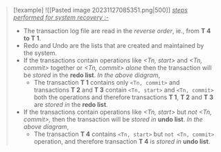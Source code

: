 >[!example]
> ![[Pasted image 20231127085351.png|500]]
><u>*steps performed for system recovery :-*</u>
>- The transaction log file are read in the *reverse order*, ie., from **T 4 to T 1**.
>- Redo and Undo are the lists that are created and maintained by the system.
>- If the transactions contain operations like *<Tn, start>* and *<Tn, commit>* together or *<Tn, commit> alone* then the transaction will be *stored* in the **redo list**.
>	*In the above diagram*,
>	- The transaction **T 1** contains only `<Tn, commit>` and transactions **T 2** and **T 3** contain `<Tn, start>` and `<Tn, commit>` both the operations and therefore transactions **T 1**, **T 2** and **T 3** are *stored in* the **redo list**.
>- If the transactions contain operations like *<Tn, start>* but *not <Tn, commit>,* then the transaction will be *stored in* **undo list**.
>	*In the above diagram*,
>	- The transaction **T 4** contains `<Tn, start>` but `not <Tn, commit>` operation, and therefore transaction **T 4** is *stored in* **undo list**.

